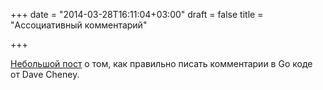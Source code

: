 +++
date = "2014-03-28T16:11:04+03:00"
draft = false
title = "Ассоциативный комментарий"

+++

<p><a href="http://dave.cheney.net/2014/03/28/associative-commentary">Небольшой пост</a> о том, как правильно писать комментарии в Go коде от&nbsp;Dave Cheney.</p>

